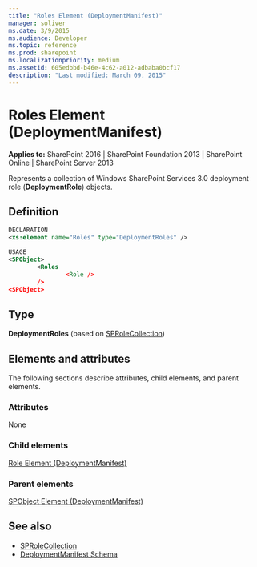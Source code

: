 ```yaml
---
title: "Roles Element (DeploymentManifest)"
manager: soliver
ms.date: 3/9/2015
ms.audience: Developer
ms.topic: reference
ms.prod: sharepoint
ms.localizationpriority: medium
ms.assetid: 605edbbd-b46e-4c62-a012-adbaba0bcf17
description: "Last modified: March 09, 2015"
---
```


# Roles Element (DeploymentManifest)

**Applies to:** SharePoint 2016 | SharePoint Foundation 2013 | SharePoint Online | SharePoint Server 2013 
  
Represents a collection of Windows SharePoint Services 3.0 deployment role (**DeploymentRole**) objects.

## Definition

```XML
DECLARATION
<xs:element name="Roles" type="DeploymentRoles" />

USAGE
<SPObject>
        <Roles
                <Role />
        />
<SPObject>

```

## Type

**DeploymentRoles** (based on [SPRoleCollection](https://msdn.microsoft.com/library/Microsoft.SharePoint.SPRoleCollection.aspx)) 
  
## Elements and attributes

The following sections describe attributes, child elements, and parent elements.

### Attributes

None
   
### Child elements

[Role Element (DeploymentManifest)](role-element-deploymentmanifest.md)
   
### Parent elements

[SPObject Element (DeploymentManifest)](spobject-element-deploymentmanifest.md)
   
## See also

- [SPRoleCollection](https://msdn.microsoft.com/library/Microsoft.SharePoint.SPRoleCollection.aspx)
- [DeploymentManifest Schema](deploymentmanifest-schema.md)


